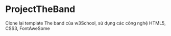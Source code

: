 # ProjectTheBand
Clone lại template The band của w3School, sử dụng các công nghệ HTML5, CSS3, FontAweSome
